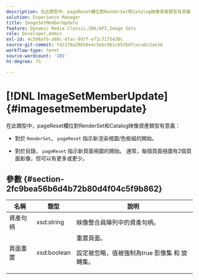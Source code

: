```yaml
---
description: 在此類型中，pageReset欄位對RenderSet和Catalog映像資產類型有意義
solution: Experience Manager
title: ImageSetMemberUpdate
feature: Dynamic Media Classic,SDK/API,Image Sets
role: Developer,Admin
exl-id: 4c598afb-a80c-4fac-997f-ef1c7175430c
source-git-commit: f42378a20b58e4c5ebc961c6526d7cecabc2ae38
workflow-type: tm+mt
source-wordcount: '101'
ht-degree: 7%

---
```


# [!DNL ImageSetMemberUpdate]{#imagesetmemberupdate}

在此類型中，pageReset欄位對RenderSet和Catalog映像資產類型有意義：

* 對於 `RenderSet`。 `pageReset` 指示新渲染視圖/色板組的開始。

* 對於目錄， `pageReset` 指示新頁面視圖的開始。 通常，每個頁面視圖有2個頁面影像，但可以有更多或更少。

## 參數 {#section-2fc9bea56b6d4b72b80d4f04c5f9b862}

<table id="table_04100BB8ABD84EF68B0A7CE3AD946414"> 
 <thead> 
  <tr> 
   <th colname="col1" class="entry"> 名稱 </th> 
   <th colname="col2" class="entry"> 類型 </th> 
   <th colname="col3" class="entry"> 說明 </th> 
  </tr> 
 </thead>
 <tbody> 
  <tr> 
   <td colname="col1"> <span class="codeph"> <span class="varname"> 資產句柄</span> </span> </td> 
   <td colname="col2"> <span class="codeph"> xsd:string</span> </td> 
   <td colname="col3"> 映像整合員陣列中的資產句柄。 </td> 
  </tr> 
  <tr> 
   <td colname="col1"> <span class="codeph"> <span class="varname"> 頁面重置</span> </span> </td> 
   <td colname="col2"> <span class="codeph"> xsd:boolean</span> </td> 
   <td colname="col3">重置頁面。 <p>設定被忽略，值被強制為true <span class="codeph"> 影像集</span> 和 <span class="codeph"> 旋轉集</span>。 </p></td> 
  </tr> 
 </tbody> 
</table>
